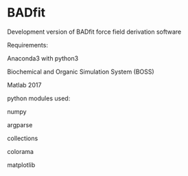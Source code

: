 # BADfit
Development version of BADfit force field derivation software

Requirements:

Anaconda3 with python3

Biochemical and Organic Simulation System (BOSS)

Matlab 2017

python modules used:

numpy

argparse

collections

colorama

matplotlib
